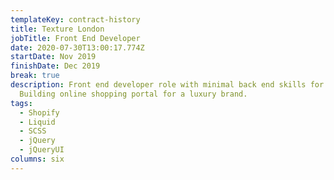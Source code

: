 ```yaml
---
templateKey: contract-history
title: Texture London
jobTitle: Front End Developer
date: 2020-07-30T13:00:17.774Z
startDate: Nov 2019
finishDate: Dec 2019
break: true
description: Front end developer role with minimal back end skills for Shopify.
  Building online shopping portal for a luxury brand.
tags:
  - Shopify
  - Liquid
  - SCSS
  - jQuery
  - jQueryUI
columns: six
---
```

